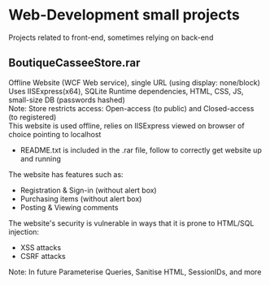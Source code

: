 # Web-Development small projects
Projects related to front-end, sometimes relying on back-end <br />

## BoutiqueCasseeStore.rar
Offline Website (WCF Web service), single URL (using display: none/block) <br />
Uses IISExpress(x64), SQLite Runtime dependencies, HTML, CSS, JS, small-size DB (passwords hashed) <br />
Note: Store restricts access: Open-access (to public) and Closed-access (to registered) <br />
This website is used offline, relies on IISExpress viewed on browser of choice pointing to localhost <br />
* README.txt is included in the .rar file, follow to correctly get website up and running <br />

The website has features such as: <br />
* Registration & Sign-in (without alert box) <br />
* Purchasing items (without alert box) <br />
* Posting & Viewing comments <br />

The website's security is vulnerable in ways that it is prone to HTML/SQL injection: <br />
* XSS attacks <br />
* CSRF attacks <br />

Note: In future Parameterise Queries, Sanitise HTML, SessionIDs, and more <br />
